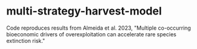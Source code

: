 # multi-strategy-harvest-model
Code reproduces results from Almeida et al. 2023, "Multiple co-occurring bioeconomic drivers of overexploitation can accelerate rare species extinction risk."

